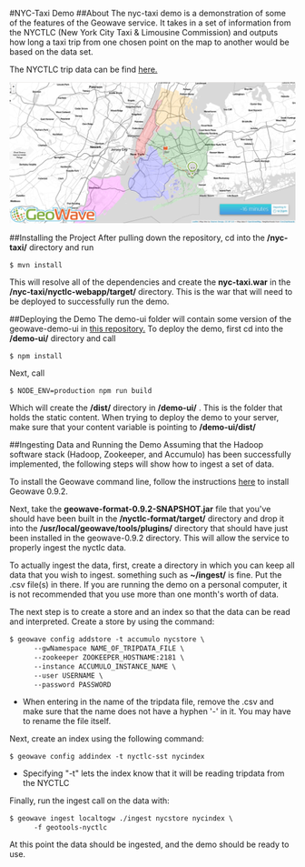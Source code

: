 #NYC-Taxi Demo
##About
The nyc-taxi demo is a demonstration of some of the features of the Geowave service. It takes in a set of information from the NYCTLC (New York City Taxi & Limousine Commission) and outputs how long a taxi trip from one chosen point on the map to another would be based on the data set.

The NYCTLC trip data can be find [here.](http://www.nyc.gov/html/tlc/html/about/trip_record_data.shtml)


![screenshot](demo-ui-screenshot.png)




##Installing the Project
After pulling down the repository, cd into the **/nyc-taxi/** directory and run 
```
$ mvn install
```
This will resolve all of the dependencies and create the **nyc-taxi.war** in the **/nyc-taxi/nyctlc-webapp/target/** directory. This is the war that will need to be deployed to successfully run the demo.

##Deploying the Demo
The demo-ui folder will contain some version of the geowave-demo-ui in [this repository.](https://github.com/venicegeo/geowave-demo-ui) 
To deploy the demo, first cd into the **/demo-ui/** directory and call
```
$ npm install
```
Next, call
```
$ NODE_ENV=production npm run build
```
Which will create the **/dist/** directory in **/demo-ui/** . This is the folder that holds the static content. When trying to deploy the demo to your server, make sure that your content variable is pointing to **/demo-ui/dist/**

##Ingesting Data and Running the Demo
Assuming that the Hadoop software stack (Hadoop, Zookeeper, and Accumulo) has been successfully implemented, the following steps will show how to ingest a set of data.

To install the Geowave command line, follow the instructions [here](https://ngageoint.github.io/geowave/documentation.html#installation-from-rpm) to install Geowave 0.9.2.

Next, take the **geowave-format-0.9.2-SNAPSHOT.jar** file that you've should have been built in the **/nyctlc-format/target/** directory and drop it into the **/usr/local/geowave/tools/plugins/** directory that should have just been installed in the geowave-0.9.2 directory. This will allow the service to properly ingest the nyctlc data. 

To actually ingest the data, first, create a directory in which you can keep all data that you wish to ingest. something such as **~/ingest/** is fine. Put the .csv file(s) in there. If you are running the demo on a personal computer, it is not recommended that you use more than one month's worth of data.

The next step is to create a store and an index so that the data can be read and interpreted. Create a store by using the command:
```
$ geowave config addstore -t accumulo nycstore \ 
      --gwNamespace NAME_OF_TRIPDATA_FILE \ 
      --zookeeper ZOOKEEPER_HOSTNAME:2181 \
      --instance ACCUMULO_INSTANCE_NAME \
      --user USERNAME \
      --password PASSWORD
```
* When entering in the name of the tripdata file, remove the .csv and make sure that the name does not have a hyphen '-' in it. You may have to rename the file itself.

Next, create an index using the following command:
```
$ geowave config addindex -t nyctlc-sst nycindex 
```
* Specifying "-t" lets the index know that it will be reading tripdata from the NYCTLC


Finally, run the ingest call on the data with:
```
$ geowave ingest localtogw ./ingest nycstore nycindex \ 
	  -f geotools-nyctlc
```

At this point the data should be ingested, and the demo should be ready to use.


